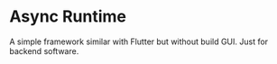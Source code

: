 # Async Runtime

A simple framework similar with Flutter but without build GUI. Just for backend software. 